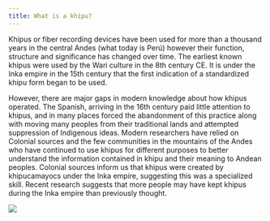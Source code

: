 ```yaml
---
title: What is a khipu?
---
```


Khipus or fiber recording devices have been used for more than a thousand years in the central Andes (what today is Perú) however their function, structure and significance has changed over time. The earliest known khipus were used by the Wari culture in the 8th century CE. It is under the Inka empire in the 15th century that the first indication of a standardized khipu form began to be used. 

However, there are major gaps in modern knowledge about how khipus operated. The Spanish, arriving in the 16th century paid little attention to khipus, and in many places forced the abandonment of this practice along with moving many peoples from their traditional lands and attempted suppression of Indigenous ideas.  Modern researchers have relied on Colonial sources and the few communities in the mountains of the Andes who have continued to use khipus for different purposes to better understand the information contained in khipu and their meaning to Andean peoples. Colonial sources inform us that khipus were created by khipucamayocs under the Inka empire, suggesting this was a specialized skill. Recent research suggests that more people may have kept khipus during the Inka empire than previously thought. 

![](https://mirl-ucsb.github.io/story/components/images/objects/image2.jpg)